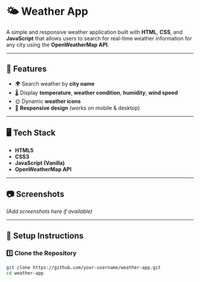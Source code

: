 # 🌤️ Weather App

A simple and responsive weather application built with **HTML**, **CSS**, and **JavaScript** that allows users to search for real-time weather information for any city using the **OpenWeatherMap API**.

---

## 🚀 Features

- 🌍 Search weather by **city name**
- 🌡️ Display **temperature**, **weather condition**, **humidity**, **wind speed**
- 🌞 Dynamic **weather icons**
- 📱 **Responsive design** (works on mobile & desktop)

---

## 🖥️ Tech Stack

- **HTML5**
- **CSS3**
- **JavaScript (Vanilla)**
- **OpenWeatherMap API**

---

## 📷 Screenshots

*(Add screenshots here if available)*

---

## 🔧 Setup Instructions

### 1️⃣ Clone the Repository

```bash
git clone https://github.com/your-username/weather-app.git
cd weather-app

